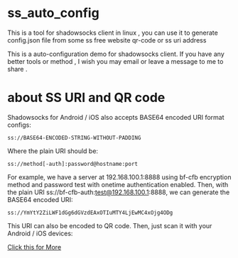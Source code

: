 # ss_auto_config

This is a tool for shadowsocks client in linux , you can use it to generate config.json file from some ss free website qr-code or ss uri address

This is a auto-configuration demo for shadowsocks client.
If you have any better tools or method , I wish you may email or leave a message to me to share . 

# about SS URI and QR code


Shadowsocks for Android / iOS also accepts BASE64 encoded URI format configs:

    ss://BASE64-ENCODED-STRING-WITHOUT-PADDING

Where the plain URI should be:

    ss://method[-auth]:password@hostname:port

For example, we have a server at 192.168.100.1:8888 using bf-cfb encryption method and password test with onetime authentication enabled. Then, with the plain URI ss://bf-cfb-auth:test@192.168.100.1:8888, we can generate the BASE64 encoded URI:

    ss://YmYtY2ZiLWF1dGg6dGVzdEAxOTIuMTY4LjEwMC4xOjg4ODg

This URI can also be encoded to QR code. Then, just scan it with your Android / iOS devices:


[Click this for More](https://shadowsocks.org/en/config/quick-guide.html)

